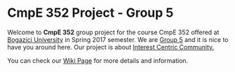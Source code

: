 # CmpE 352 Project - Group 5

Welcome to **CmpE 352** group project for the course CmpE 352 offered at [Bogazici University](http://www.boun.edu.tr/en_US) in Spring 2017 semester. We are [Group 5](https://github.com/bounswe/bounswe2017group5/wiki/Group-Members) and it is nice to have you around here. Our project is about [Interest Centric Community.](https://github.com/bounswe/bounswe2017group5/blob/master/projectDescription.pdf) <br>

You can check our [Wiki Page](https://github.com/bounswe/bounswe2017group5/wiki) for more details and information.
